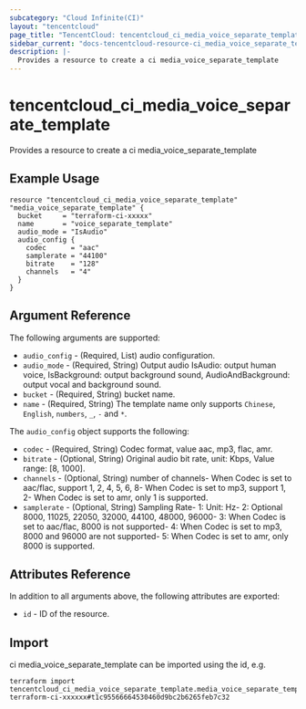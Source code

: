```yaml
---
subcategory: "Cloud Infinite(CI)"
layout: "tencentcloud"
page_title: "TencentCloud: tencentcloud_ci_media_voice_separate_template"
sidebar_current: "docs-tencentcloud-resource-ci_media_voice_separate_template"
description: |-
  Provides a resource to create a ci media_voice_separate_template
---
```


# tencentcloud_ci_media_voice_separate_template

Provides a resource to create a ci media_voice_separate_template

## Example Usage

```hcl
resource "tencentcloud_ci_media_voice_separate_template" "media_voice_separate_template" {
  bucket     = "terraform-ci-xxxxx"
  name       = "voice_separate_template"
  audio_mode = "IsAudio"
  audio_config {
    codec      = "aac"
    samplerate = "44100"
    bitrate    = "128"
    channels   = "4"
  }
}
```

## Argument Reference

The following arguments are supported:

* `audio_config` - (Required, List) audio configuration.
* `audio_mode` - (Required, String) Output audio IsAudio: output human voice, IsBackground: output background sound, AudioAndBackground: output vocal and background sound.
* `bucket` - (Required, String) bucket name.
* `name` - (Required, String) The template name only supports `Chinese`, `English`, `numbers`, `_`, `-` and `*`.

The `audio_config` object supports the following:

* `codec` - (Required, String) Codec format, value aac, mp3, flac, amr.
* `bitrate` - (Optional, String) Original audio bit rate, unit: Kbps, Value range: [8, 1000].
* `channels` - (Optional, String) number of channels- When Codec is set to aac/flac, support 1, 2, 4, 5, 6, 8- When Codec is set to mp3, support 1, 2- When Codec is set to amr, only 1 is supported.
* `samplerate` - (Optional, String) Sampling Rate- 1: Unit: Hz- 2: Optional 8000, 11025, 22050, 32000, 44100, 48000, 96000- 3: When Codec is set to aac/flac, 8000 is not supported- 4: When Codec is set to mp3, 8000 and 96000 are not supported- 5: When Codec is set to amr, only 8000 is supported.

## Attributes Reference

In addition to all arguments above, the following attributes are exported:

* `id` - ID of the resource.




## Import

ci media_voice_separate_template can be imported using the id, e.g.

```
terraform import tencentcloud_ci_media_voice_separate_template.media_voice_separate_template terraform-ci-xxxxxx#t1c95566664530460d9bc2b6265feb7c32
```

